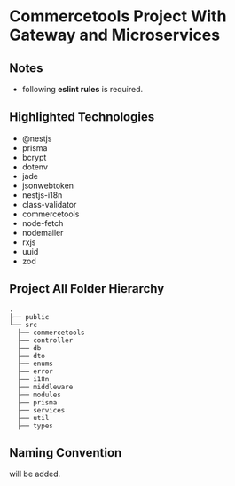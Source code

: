 # Commercetools Project With Gateway and Microservices

## Notes
- following **eslint rules** is required.

## Highlighted Technologies

- @nestjs
- prisma
- bcrypt 
- dotenv
- jade
- jsonwebtoken
- nestjs-i18n
- class-validator
- commercetools
- node-fetch
- nodemailer
- rxjs
- uuid
- zod

## Project All Folder Hierarchy

    .
    ├── public             
    └── src
      ├── commercetools
      ├── controller
      ├── db
      ├── dto
      ├── enums
      ├── error
      ├── i18n
      ├── middleware
      ├── modules
      ├── prisma
      ├── services
      ├── util
      ├── types

## Naming Convention
will be added.
